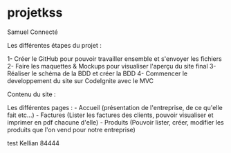 # projetkss

Samuel Connecté

Les différentes étapes du projet : 

1- Créer le GitHub pour pouvoir travailler ensemble et s'envoyer les fichiers
2- Faire les maquettes & Mockups pour visualiser l'aperçu du site final
3- Réaliser le schéma de la BDD et créer la BDD 
4- Commencer le developpement du site sur CodeIgnite avec le MVC

Contenu du site : 

  Les différentes pages :
    - Accueil (présentation de l'entreprise, de ce qu'elle fait etc...)
    - Factures (Lister les factures des clients, pouvoir visualiser et imprimer en pdf chacune d'elle)
    - Produits (Pouvoir lister, créer, modifier les produits que l'on vend pour notre entreprise)
    
  
test Kellian 84444